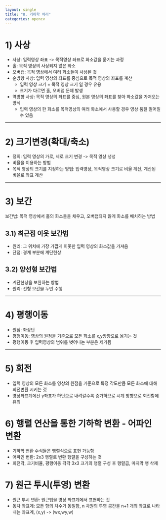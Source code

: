 ```yaml
---
layout: single
title: "8. 기하학 처리"
categories: opencv
---
```


# 1) 사상
* 사상: 입력영상 좌표 -> 목적영상 좌표로 화소값을 옮기는 과정
* 홀: 목적 영상의 사상되지 않은 화소
* 오버랩: 목적 영상에서 여러 화소들이 사상된 것
* 순방향 사상: 입력 영상의 좌표를 중심으로 목적 영상의 좌표를 계산
    * 입력 영상 크기 = 목적 영상 크기 일 경우 유용
    * 크기가 다르면 홀, 오버랩 문제 발생
* 역방향 사상: 목적 영상의 좌표를 중심, 원본 영상의 좌표를 찾아 화소값을 가져오는 방식
    * 입력 영상의 한 화소를 목적영상의 여러 화소에서 사용할 경우 영상 품질 떨어질 수 있음

---

# 2) 크기변경(확대/축소)
* 정의: 입력 영상의 가로, 세로 크기 변경 -> 목적 영상 생성
* 비율을 이용하는 방법
* 목적 영상의 크기를 지정하는 방법: 입력영상, 목적영상 크기로 비율 계산, 계산된 비율로 좌표 계산

---

# 3) 보간
보간법: 목적 영상에서 홀의 화소들을 채우고, 오버랩되지 않게 화소를 배치하는 방법

## 3.1) 최근접 이웃 보간법
* 원리: 그 위치에 가장 가깝게 이웃한 입력 영상의 화소값을 가져옴
* 단점: 경계 부분에 계단현상

## 3.2) 양선형 보간법
* 계단현상을 보완하는 방법
* 원리: 선형 보간을 두번 수행

---

# 4) 평행이동
* 원점: 좌상단
* 평행이동: 영상의 원점을 기준으로 모든 화소를 x,y방향으로 옮기는 것
* 평행이동 후 입력영상의 범위를 벗어나는 부분은 제거됨

---

# 5) 회전
* 입력 영상의 모든 화소를 영상의 원점을 기준으로 특정 각도만큼 모든 화소에 대해 회전변환 시키는 것
* 영상좌표계에선 y좌표가 하단으로 내려갈수록 증가하므로 시계 방향으로 회전함에 유의

# 6) 행렬 연산을 통한 기하학 변환 - 어파인 변환
* 기하학 변환 수식들은 행렬식으로 표현 가능함
* 어파인 변환: 2x3 행렬로 변환 행렬을 구성하는 것
* 회전각, 크기비율, 평행이동 각각 3x3 크기의 행렬 구성 후 행렬곱, 마지막 행 삭제

# 7) 원근 투시(투영) 변환
* 원근 투시 변환: 원근법을 영상 좌표계에서 표현하는 것
* 동차 좌표계: 모든 항의 차수가 동일함, n 차원의 투영 공간을 n+1 개의 좌표로 나타내는 좌표계, (x,y) -> (wx,wy,w)